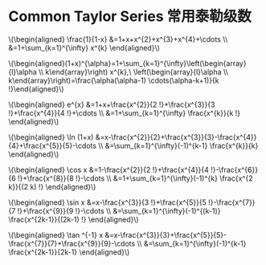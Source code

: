 # Common Taylor Series 常用泰勒级数

\\(\begin{aligned} \frac{1}{1-x} &=1+x+x^{2}+x^{3}+x^{4}+\cdots \\\\ &=1+\sum_{k=1}^{\infty} x^{k} \end{aligned}\\)

\\(\begin{aligned}(1+x)^{\alpha}=1+\sum_{k=1}^{\infty}\left(\begin{array}{l}\alpha \\\\ k\end{array}\right)  x^{k},\ \left(\begin{array}{l}\alpha \\\\ k\end{array}\right)=\frac{\alpha(\alpha-1) \cdots(\alpha-k+1)}{k !}\end{aligned}\\)

\\(\begin{aligned} e^{x} &=1+x+\frac{x^{2}}{2 !}+\frac{x^{3}}{3 !}+\frac{x^{4}}{4 !}+\cdots \\\\ &=1+\sum_{k=1}^{\infty} \frac{x^{k}}{k !} \end{aligned}\\)

\\(\begin{aligned} \ln (1+x) &=x-\frac{x^{2}}{2}+\frac{x^{3}}{3}-\frac{x^{4}}{4}+\frac{x^{5}}{5}-\cdots \\\\ &=\sum_{k=1}^{\infty}(-1)^{k-1} \frac{x^{k}}{k} \end{aligned}\\)

\\(\begin{aligned} \cos x &=1-\frac{x^{2}}{2 !}+\frac{x^{4}}{4 !}-\frac{x^{6}}{6 !}+\frac{x^{8}}{8 !}-\cdots \\\\ &=1+\sum_{k=1}^{\infty}(-1)^{k} \frac{x^{2 k}}{(2 k) !} \end{aligned}\\)

\\(\begin{aligned} \sin x &=x-\frac{x^{3}}{3 !}+\frac{x^{5}}{5 !}-\frac{x^{7}}{7 !}+\frac{x^{9}}{9 !}-\cdots \\\\ &=\sum_{k=1}^{\infty}(-1)^{(k-1)} \frac{x^{2k-1}}{(2k-1) !} \end{aligned}\\)

\\(\begin{aligned} \tan ^{-1} x &=x-\frac{x^{3}}{3}+\frac{x^{5}}{5}-\frac{x^{7}}{7}+\frac{x^{9}}{9}-\cdots \\\\ &=\sum_{k=1}^{\infty}(-1)^{k-1} \frac{x^{2k-1}}{2k-1} \end{aligned}\\)